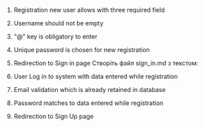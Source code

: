 1. Registration new user allows with three required field
2. Username should not be empty
3. "@" key is obligatory to enter
4. Unique password is chosen for new registration
5. Redirection to Sign in page
Створіть файл sign_in.md з текстом:

1. User Log in to system with data entered while registration
2. Email validation which is already retained in database
3. Password matches to data entered while registration
4. Redirection to Sign Up page
